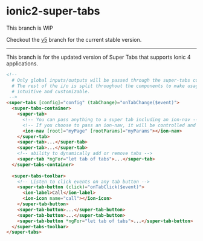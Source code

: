 # ionic2-super-tabs

This branch is WIP

Checkout the [v5](https://github.com/zyra/ionic2-super-tabs/tree/v5) branch for  the current stable version.

---

This branch is for the updated version of Super Tabs that supports Ionic 4 applications.

```html
<!-- 
  # Only global inputs/outputs will be passed through the super-tabs component
  # The rest of the i/o is split throughout the components to make usage more 
  # intuitive and customizable.
 -->
<super-tabs [config]="config" (tabChange)="onTabChange($event)">
  <super-tabs-container>
    <super-tab>
      <!-- You can pass anything to a super tab including an ion-nav -->
      <!-- If you choose to pass an ion-nav, it will be controlled and optimized by super-tab -->
      <ion-nav [root]="myPage" [rootParams]="myParams"></ion-nav>
    </super-tab>
    <super-tab>...</super-tab>
    <super-tab>...</super-tab>
    <!-- ability to dynamically add or remove tabs -->
    <super-tab *ngFor="let tab of tabs">...</super-tab>
  </super-tabs-container>
  
  <super-tabs-toolbar>
    <!-- Listen to click events on any tab button -->
    <super-tab-button (click)="onTabClick($event)">
      <ion-label>Call</ion-label>
      <ion-icon name="call"></ion-icon>
    </super-tab-button>
    <super-tab-button>...</super-tab-button>
    <super-tab-button>...</super-tab-button>
    <super-tab-button *ngFor="let tab of tabs">...</super-tab-button>
  </super-tabs-toolbar>
</super-tabs>
```
